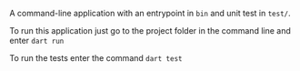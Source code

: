 A command-line application with an entrypoint in `bin` and unit test in `test/`.


To run this application just go to the project folder in the command line and 
enter `dart run`

To run the tests enter the command `dart test`